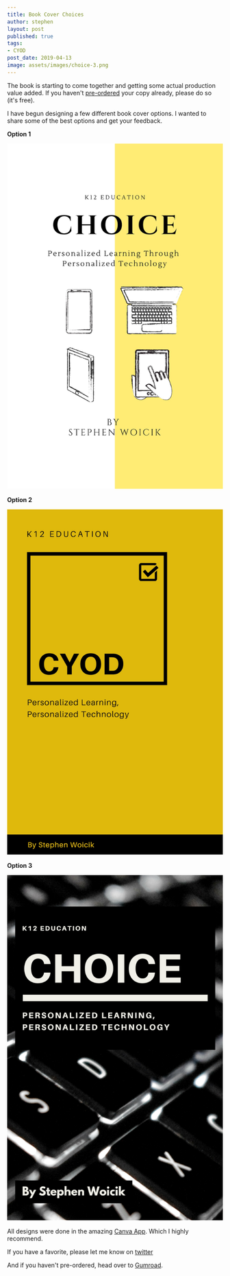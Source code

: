 ```yaml
---
title: Book Cover Choices
author: stephen
layout: post
published: true
tags:
- CYOD
post_date: 2019-04-13
image: assets/images/choice-3.png
---
```

The book is starting to come together and getting some actual production value added. If you haven't [pre-ordered](https://gumroad.com/l/CvEGu) your copy already, please do so (it's free).

I have begun designing a few different book cover options. I wanted to share some of the best options and get your feedback.

**Option 1**

![Book Cover Option 1](/assets/images/choice-1.jpeg)

**Option 2**

![Book Cover Option 2](/assets/images/choice-2.jpeg)

**Option 3**

![Book Cover Option 3](/assets/images/choice-3.png)

All designs were done in the amazing [Canva App](https://canva.com). Which I highly recommend.

If you have a favorite, please let me know on [twitter](https://twitter.com/swoicik)

And if you haven't pre-ordered, head over to [Gumroad](https://gumroad.com/l/CvEGu).
